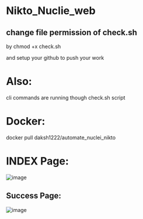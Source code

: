 # Nikto_Nuclie_web


 ## change file permission of check.sh
by chmod +x check.sh

and setup your github to push your work

# Also: 
cli commands are running though check.sh script

# Docker:
docker pull daksh1222/automate_nuclei_nikto



# INDEX Page:
![image](https://github.com/n16htb0t/Web_2_pdf/assets/132843656/8d172d90-01ef-49d4-8d68-222b8affbfa9)

## Success Page:
![image](https://github.com/n16htb0t/Web_2_pdf/assets/132843656/e229e4d0-820f-447d-8886-f5b14e4633d5)
